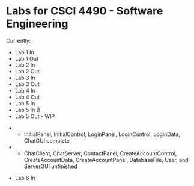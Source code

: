 # Labs for CSCI 4490 - Software Engineering

Currently:

* Lab 1 In
* Lab 1 Out
* Lab 2 In
* Lab 2 Out
* Lab 3 In
* Lab 3 Out
* Lab 4 In
* Lab 4 Out
* Lab 5 In
* Lab 5 In B
* Lab 5 Out - WIP
- - InitialPanel, InitialControl, LoginPanel, LoginControl, LoginData, ChatGUI complete
- - ChatClient, ChatServer, ContactPanel, CreateAccountControl, CreateAccountData, CreateAccountPanel, DatabaseFile, User, and ServerGUI unfinished
* Lab 6 In
